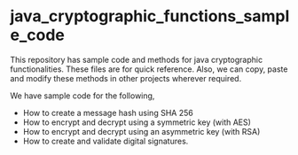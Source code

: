 # java_cryptographic_functions_sample_code
This repository has sample code and methods for java cryptographic functionalities. These files are for quick reference. Also, we can copy, paste and modify these methods in other projects wherever required.

We have sample code for the following,
- How to create a message hash using SHA 256
- How to encrypt and decrypt using a symmetric key (with AES)
- How to encrypt and decrypt using an asymmetric key (with RSA)
- How to create and validate digital signatures.

